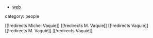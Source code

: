 * [web](http://www.math.univ-toulouse.fr/~vaquie/)

category: people

[[!redirects Michel Vaquie]]
[[!redirects M. Vaquie]]
[[!redirects Vaquie]]
[[!redirects M. Vaquié]]
[[!redirects Vaquié]]